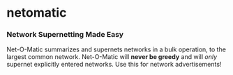 # netomatic
### Network Supernetting Made Easy
Net-O-Matic summarizes and supernets networks in a bulk operation, to the largest common network. Net-O-Matic will **never be greedy** and will *only* supernet explicitly entered networks. Use this for network advertisements!
